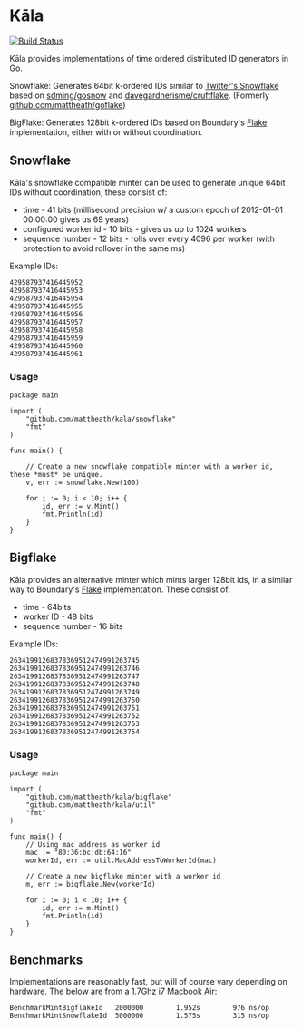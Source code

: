 # Kāla

[![Build Status](https://travis-ci.org/mattheath/goflake.svg?branch=master)](https://travis-ci.org/mattheath/kala)

Kāla provides implementations of time ordered distributed ID generators in Go.

Snowflake: Generates 64bit k-ordered IDs similar to [Twitter's Snowflake](https://github.com/twitter/snowflake/) based on [sdming/gosnow](https://github.com/sdming/gosnow) and [davegardnerisme/cruftflake](https://github.com/davegardnerisme/cruftflake). (Formerly [github.com/mattheath/goflake](https://github.com/mattheath/goflake))

BigFlake: Generates 128bit k-ordered IDs based on Boundary's [Flake](https://github.com/boundary/flake) implementation, either with or without coordination.

## Snowflake

Kāla's snowflake compatible minter can be used to generate unique 64bit IDs without coordination, these consist of:

 * time - 41 bits (millisecond precision w/ a custom epoch of 2012-01-01 00:00:00 gives us 69 years)
 * configured worker id - 10 bits - gives us up to 1024 workers
 * sequence number - 12 bits - rolls over every 4096 per worker (with protection to avoid rollover in the same ms)

Example IDs:
```
429587937416445952
429587937416445953
429587937416445954
429587937416445955
429587937416445956
429587937416445957
429587937416445958
429587937416445959
429587937416445960
429587937416445961
```

### Usage

```golang
package main

import (
    "github.com/mattheath/kala/snowflake"
    "fmt"
)

func main() {

    // Create a new snowflake compatible minter with a worker id, these *must* be unique.
    v, err := snowflake.New(100)

    for i := 0; i < 10; i++ {
        id, err := v.Mint()
        fmt.Println(id)
    }
}
```

## Bigflake

Kāla provides an alternative minter which mints larger 128bit ids,
in a similar way to Boundary's [Flake](https://github.com/boundary/flake) implementation. These consist of:

 * time - 64bits
 * worker ID - 48 bits
 * sequence number - 16 bits

Example IDs:
```
26341991268378369512474991263745
26341991268378369512474991263746
26341991268378369512474991263747
26341991268378369512474991263748
26341991268378369512474991263749
26341991268378369512474991263750
26341991268378369512474991263751
26341991268378369512474991263752
26341991268378369512474991263753
26341991268378369512474991263754
```

### Usage

```golang
package main

import (
    "github.com/mattheath/kala/bigflake"
    "github.com/mattheath/kala/util"
    "fmt"
)

func main() {
	// Using mac address as worker id
	mac := "80:36:bc:db:64:16"
	workerId, err := util.MacAddressToWorkerId(mac)

    // Create a new bigflake minter with a worker id
    m, err := bigflake.New(workerId)

    for i := 0; i < 10; i++ {
        id, err := m.Mint()
        fmt.Println(id)
    }
}
```

## Benchmarks

Implementations are reasonably fast, but will of course vary depending on hardware. The below are from a 1.7Ghz i7 Macbook Air:

```
BenchmarkMintBigflakeId   2000000        1.952s        976 ns/op
BenchmarkMintSnowflakeId  5000000        1.575s        315 ns/op
```
